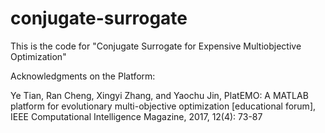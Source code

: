 # conjugate-surrogate
This is the code for "Conjugate Surrogate for Expensive Multiobjective Optimization"

Acknowledgments on the Platform:

Ye Tian, Ran Cheng, Xingyi Zhang, and Yaochu Jin, PlatEMO: A MATLAB platform for evolutionary multi-objective optimization [educational forum], IEEE Computational Intelligence Magazine, 2017, 12(4): 73-87
